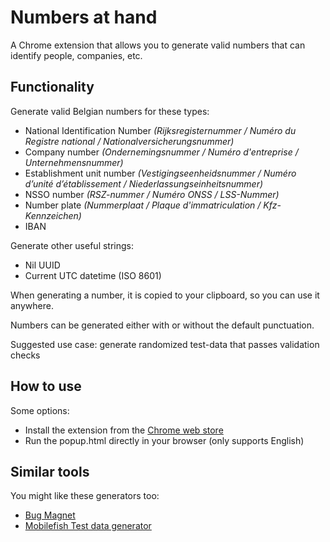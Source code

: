 # Numbers at hand
A Chrome extension that allows you to generate valid numbers that can identify people, companies, etc.

## Functionality
Generate valid Belgian numbers for these types:
* National Identification Number _(Rijksregisternummer / Numéro du Registre national / Nationalversicherungsnummer)_
* Company number _(Ondernemingsnummer / Numéro d'entreprise / Unternehmensnummer)_
* Establishment unit number _(Vestigingseenheidsnummer / Numéro d’unité d’établissement / Niederlassungseinheitsnummer)_
* NSSO number _(RSZ-nummer / Numéro ONSS / LSS-Nummer)_
* Number plate _(Nummerplaat / Plaque d'immatriculation / Kfz-Kennzeichen)_
* IBAN

Generate other useful strings:
* Nil UUID
* Current UTC datetime (ISO 8601)

When generating a number, it is copied to your clipboard, so you can use it anywhere.

Numbers can be generated either with or without the default punctuation.

Suggested use case: generate randomized test-data that passes validation checks

## How to use

Some options:
* Install the extension from the [Chrome web store](https://chrome.google.com/webstore/detail/numbers-at-hand/jncgcehddiijpaiopleohniplpafmmio)
* Run the popup.html directly in your browser (only supports English)

## Similar tools

You might like these generators too:
* [Bug Magnet](https://bugmagnet.org/)
* [Mobilefish Test data generator](https://www.mobilefish.com/services/random_test_data_generator/random_test_data_generator.php)

